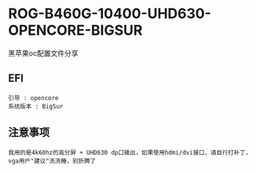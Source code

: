 # ROG-B460G-10400-UHD630-OPENCORE-BIGSUR
黑苹果oc配置文件分享

## EFI
```text
引导 : opencore
系统版本 : BigSur
```

## 注意事项
```text
我用的是4k60hz的高分屏 + UHD630 dp口输出，如果使用hdmi/dvi接口，请自行打补丁，vga用户"建议"洗洗睡，别折腾了
```
